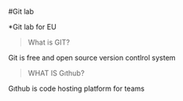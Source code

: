 #Git lab

*Git lab for EU

>What is GIT?

Git is free and open source version contlrol system

>WHAT IS Gıthub?

Gıthub is code hosting platform for teams
